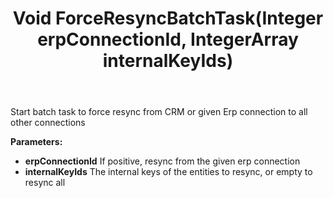 ﻿---
uid: crmscript_ref_NSErpSyncAgent_ForceResyncBatchTask
title: Void ForceResyncBatchTask(Integer erpConnectionId, IntegerArray internalKeyIds)
intellisense: NSErpSyncAgent.ForceResyncBatchTask
keywords: NSErpSyncAgent, ForceResyncBatchTask
so.topic: reference
---

Start batch task to force resync from CRM or given Erp connection to all other connections

**Parameters:**
 - **erpConnectionId** If positive, resync from the given erp connection
 - **internalKeyIds** The internal keys of the entities to resync, or empty to resync all
